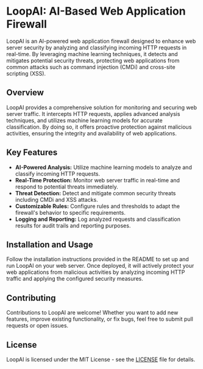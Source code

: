 # LoopAI: AI-Based Web Application Firewall

LoopAI is an AI-powered web application firewall designed to enhance web server security by analyzing and classifying incoming HTTP requests in real-time. By leveraging machine learning techniques, it detects and mitigates potential security threats, protecting web applications from common attacks such as command injection (CMDi) and cross-site scripting (XSS).

## Overview

LoopAI provides a comprehensive solution for monitoring and securing web server traffic. It intercepts HTTP requests, applies advanced analysis techniques, and utilizes machine learning models for accurate classification. By doing so, it offers proactive protection against malicious activities, ensuring the integrity and availability of web applications.

## Key Features

- **AI-Powered Analysis:** Utilize machine learning models to analyze and classify incoming HTTP requests.
- **Real-Time Protection:** Monitor web server traffic in real-time and respond to potential threats immediately.
- **Threat Detection:** Detect and mitigate common security threats including CMDi and XSS attacks.
- **Customizable Rules:** Configure rules and thresholds to adapt the firewall's behavior to specific requirements.
- **Logging and Reporting:** Log analyzed requests and classification results for audit trails and reporting purposes.

## Installation and Usage

Follow the installation instructions provided in the README to set up and run LoopAI on your web server. Once deployed, it will actively protect your web applications from malicious activities by analyzing incoming HTTP traffic and applying the configured security measures.

## Contributing

Contributions to LoopAI are welcome! Whether you want to add new features, improve existing functionality, or fix bugs, feel free to submit pull requests or open issues.

## License

LoopAI is licensed under the MIT License - see the [LICENSE](LICENSE) file for details.
